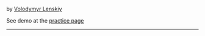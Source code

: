 
<p>by <a href="https://www.facebook.com/profile.php?id=100000970744474">Volodymyr Lenskiy</a></p>
<p>See demo at the <a href="http://skylen.zzz.com.ua/Landing_about_me/index.html">practice page</a></p>
<hr>
